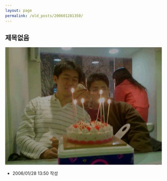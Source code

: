 ```yaml
---
layout: page
permalink: /old_posts/200601281350/
---
```


## 제목없음

![c0003499_13492287.jpg](200601281350/c0003499_13492287.jpg) <center></center>



- 2006/01/28 13:50 작성